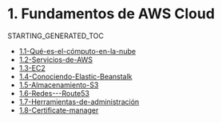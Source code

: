 # 1. Fundamentos de AWS Cloud
STARTING_GENERATED_TOC



[comment]:STARTING_GENERATED_TOC

* [1.1-Qué-es-el-cómputo-en-la-nube](<./content/1.1-Qué-es-el-cómputo-en-la-nube.md>)
* [1.2-Servicios-de-AWS](<./content/1.2-Servicios-de-AWS.md>)
* [1.3-EC2](<./content/1.3-EC2.md>)
* [1.4-Conociendo-Elastic-Beanstalk](<./content/1.4-Conociendo-Elastic-Beanstalk.md>)
* [1.5-Almacenamiento-S3](<./content/1.5-Almacenamiento-S3.md>)
* [1.6-Redes---Route53](<./content/1.6-Redes---Route53.md>)
* [1.7-Herramientas-de-administración](<./content/1.7-Herramientas-de-administración.md>)
* [1.8-Certificate-manager](<./content/1.8-Certificate-manager.md>)

[comment]:ENDING_GENERATED_TOC
